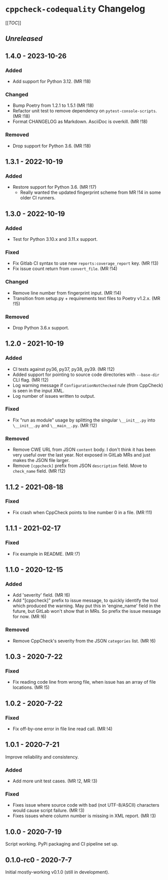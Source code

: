 # `cppcheck-codequality` Changelog

[[_TOC_]]

## _Unreleased_

## 1.4.0 - 2023-10-26

### Added

- Add support for Python 3.12. (MR !18)

### Changed

- Bump Poetry from 1.2.1 to 1.5.1 (MR !18)
- Refactor unit test to remove dependency on `pytest-console-scripts`. (MR !18)
- Format CHANGELOG as Markdown. AsciiDoc is overkill. (MR !18)

### Removed

- Drop support for Python 3.6. (MR !18)

## 1.3.1 - 2022-10-19

### Added

- Restore support for Python 3.6. (MR !17)
  - Really wanted the updated fingerprint scheme from MR !14 in some older CI runners.

## 1.3.0 - 2022-10-19

### Added

- Test for Python 3.10.x and 3.11.x support.

### Fixed

- Fix Gitlab CI syntax to use new `reports:coverage_report` key. (MR !13)
- Fix issue count return from `convert_file`. (MR !14)

### Changed

- Remove line number from fingerprint input. (MR !14)
- Transition from setup.py + requirements text files to Poetry v1.2.x. (MR !15)

### Removed

- Drop Python 3.6.x support.

## 1.2.0 - 2021-10-19

### Added

- CI tests against py36, py37, py38, py39. (MR !12)
- Added support for pointing to source code directories with `--base-dir` CLI flag. (MR !12)
- Log warning message if `ConfigurationNotChecked` rule (from CppCheck) is seen in the input XML.
- Log number of issues written to output.

### Fixed

- Fix "run as module" usage by splitting the singular `\__init__.py` into `\__init__.py` and `\__main__.py`. (MR !12)

### Removed

- Remove CWE URL from JSON `content` body.
  I don't think it has been very useful over the last year.
  Not exposed in GitLab MRs and just makes the JSON file larger.
- Remove `[cppcheck]` prefix from JSON `description` field. Move to `check_name` field. (MR !12)

## 1.1.2 - 2021-08-18

### Fixed

- Fix crash when CppCheck points to line number 0 in a file. (MR !11)

## 1.1.1 - 2021-02-17

### Fixed

- Fix example in README. (MR !7)

## 1.1.0 - 2020-12-15

### Added

- Add 'severity' field. (MR !6)
- Add "[cppcheck]" prefix to issue message, to quickly identify the
  tool which produced the warning. May put this in 'engine_name' field
  in the future, but GitLab won't show that in MRs. So prefix the issue
  message for now. (MR !6)

### Removed

- Remove CppCheck's severity from the JSON `categories` list. (MR !6)

## 1.0.3 - 2020-7-22

### Fixed

- Fix reading code line from wrong file, when issue has an array of file locations. (MR !5)

## 1.0.2 - 2020-7-22

### Fixed

- Fix off-by-one error in file line read call. (MR !4)

## 1.0.1 - 2020-7-21

Improve reliability and consistency.

### Added

* Add more unit test cases. (MR !2, MR !3)

### Fixed

- Fixes issue where source code with bad (not UTF-8/ASCII) characters would
  cause script failure. (MR !3)
- Fixes issues where column number is missing in XML report. (MR !3)

## 1.0.0 - 2020-7-19

Script working. PyPi packaging and CI pipeline set up.

## 0.1.0-rc0 - 2020-7-7

Initial mostly-working v0.1.0 (still in development).
